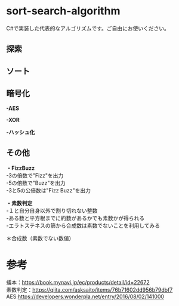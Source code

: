 # sort-search-algorithm
C#で実装した代表的なアルゴリズムです。ご自由にお使いください。

## 探索


## ソート

## 暗号化
**-AES**  

**-XOR**  

**-ハッシュ化**  

## その他


**・FizzBuzz**  
-3の倍数で"Fizz"を出力  
-5の倍数で"Buzz"を出力  
-3と5の公倍数は"Fizz Buzz"を出力  

**・素数判定**  
-１と自分自身以外で割り切れない整数  
-ある数と平方根までに約数があるかでも素数かが得られる  
-エラトステネスの篩から合成数は素数でないことを利用してみる  

＊合成数（素数でない数値）

# 参考
蟻本：https://book.mynavi.jp/ec/products/detail/id=22672  
素数判定：https://qiita.com/asksaito/items/76b71602dd956b79dbf7  
AES:https://developers.wonderpla.net/entry/2016/08/02/141000  
